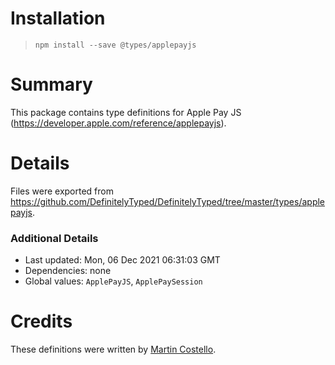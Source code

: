 # Installation
> `npm install --save @types/applepayjs`

# Summary
This package contains type definitions for Apple Pay JS (https://developer.apple.com/reference/applepayjs).

# Details
Files were exported from https://github.com/DefinitelyTyped/DefinitelyTyped/tree/master/types/applepayjs.

### Additional Details
 * Last updated: Mon, 06 Dec 2021 06:31:03 GMT
 * Dependencies: none
 * Global values: `ApplePayJS`, `ApplePaySession`

# Credits
These definitions were written by [Martin Costello](https://github.com/martincostello).
